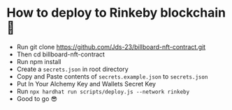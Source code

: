 # How to deploy to Rinkeby blockchain👀

- Run git clone https://github.com/Jds-23/billboard-nft-contract.git
- Then cd billboard-nft-contract
- Run npm install
- Create a `secrets.json` in root directory
- Copy and Paste contents of `secrets.example.json` to `secrets.json`
- Put In Your Alchemy Key and Wallets Secret Key
- Run `npx hardhat run scripts/deploy.js --network rinkeby`
- Good to go 😎
